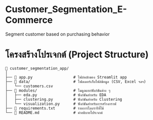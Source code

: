 # Customer_Segmentation_E-Commerce
Segment customer based on purchasing behavior

# โครงสร้างโปรเจกต์ (Project Structure)
```plaintext
📁 customer_segmentation_app/
│
├── 📄 app.py                  # ไฟล์หลักของ Streamlit app
├── 📁 data/                   # โฟลเดอร์เก็บไฟล์ข้อมูล (CSV, Excel ฯลฯ)
│   └── customers.csv
├── 📁 modules/                # โมดูลแยกฟังก์ชันต่าง ๆ
│   ├── eda.py                # ฟังก์ชันสำหรับ EDA
│   ├── clustering.py         # ฟังก์ชันสำหรับ Clustering
│   └── visualization.py      # ฟังก์ชันสำหรับการสร้างกราฟ
├── 📄 requirements.txt        # รายการไลบรารีที่ใช้
└── 📄 README.md               # คำอธิบายโปรเจกต์              
```
